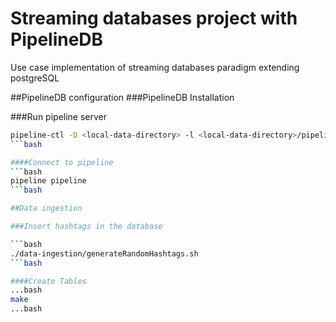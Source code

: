 # Streaming databases project with PipelineDB

Use case implementation of streaming databases paradigm extending postgreSQL

##PipelineDB configuration
###PipelineDB Installation

###Run pipeline server
```bash
pipeline-ctl -D <local-data-directory> -l <local-data-directory>/pipeline.log start
```bash

####Connect to pipeline
```bash
pipeline pipeline
```bash

##Data ingestion

###Insert hashtags in the database

```bash
./data-ingestion/generateRandomHashtags.sh
```bash

####Create Tables
...bash
make
...bash


